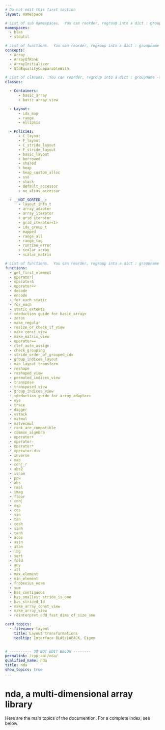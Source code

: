 ```yaml
---
# Do not edit this first section
layout: namespace

# List of sub namespaces.  You can reorder, regroup into a dict : groupname -> list
namespaces:
  - blas
  - stdutil

# List of functions.  You can reorder, regroup into a dict : groupname -> list
concepts:
  - Array
  - ArrayOfRank
  - ArrayInitializer
  - StdEqualityComparableWith

# List of classes.  You can reorder, regroup into a dict : groupname -> list
classes:

  - Containers:
      - basic_array
      - basic_array_view

  - Layout:
      - idx_map
      - range
      - ellipsis

  - Policies:
      - C_layout
      - F_layout
      - C_stride_layout
      - F_stride_layout
      - basic_layout
      - borrowed
      - shared
      - heap
      - heap_custom_alloc
      - sso
      - stack
      - default_accessor
      - no_alias_accessor

  - __NOT_SORTED__:
      - layout_info_t
      - array_adapter
      - array_iterator
      - grid_iterator
      - grid_iterator<1>
      - idx_group_t
      - mapped
      - range_all
      - range_tag
      - runtime_error
      - scalar_array
      - scalar_matrix

# List of functions.  You can reorder, regroup into a dict : groupname -> list
functions:
  - get_first_element
  - operator|
  - operator&
  - operator<<
  - decode
  - encode
  - for_each_static
  - for_each
  - static_extents
  - <deduction guide for basic_array>
  - zeros
  - make_regular
  - resize_or_check_if_view
  - make_const_view
  - make_matrix_view
  - operator==
  - clef_auto_assign
  - check_grouping
  - stride_order_of_grouped_idx
  - group_indices_layout
  - map_layout_transform
  - reshape
  - reshaped_view
  - permuted_indices_view
  - transpose
  - transposed_view
  - group_indices_view
  - <deduction guide for array_adapter>
  - eye
  - trace
  - dagger
  - vstack
  - matmul
  - matvecmul
  - rank_are_compatible
  - common_algebra
  - operator+
  - operator-
  - operator*
  - operator-div
  - inverse
  - map
  - conj_r
  - abs2
  - isnan
  - pow
  - abs
  - real
  - imag
  - floor
  - conj
  - exp
  - cos
  - sin
  - tan
  - cosh
  - sinh
  - tanh
  - acos
  - asin
  - atan
  - log
  - sqrt
  - fold
  - any
  - all
  - max_element
  - min_element
  - frobenius_norm
  - sum
  - has_contiguous
  - has_smallest_stride_is_one
  - has_strided_1d
  - make_array_const_view
  - make_array_view
  - reinterpret_add_fast_dims_of_size_one

card_topics:
  - filename: layout
    title: Layout transformations
    tooltip: Interface BLAS/LAPACK, Eigen
   

# ---------- DO NOT EDIT BELOW --------
permalink: /cpp-api/nda/
qualified_name: nda
title: nda
show_topics: true
...
```


# nda, a multi-dimensional array library

Here are the main topics of the documention.
For a complete index, see below.


